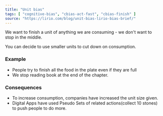 ```yaml
---
title: "Unit bias"
tags: [ "cognitive-bias", "cbias-act-fast", "cbias-finish" ]
source: "https://lirio.com/blog/unit-bias-lirio-bias-brief/"
---
```


We want to finish a unit of anything we are consuming - we don't want to stop in the middle.

You can decide to use smaller units to cut down on consumption.

### Example

- People try to finish all the food in the plate even if they are full
- We stop reading book at the end of the chapter.

### Consequences

- To increase consumption, companies have increased the unit size given. 
- Digital Apps have used Pseudo Sets of related actions(collect 10 stones) to push people to do more.
